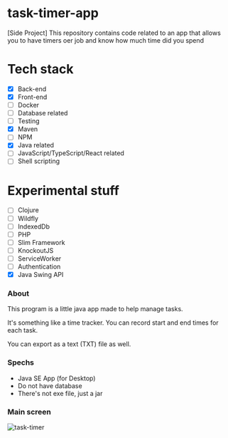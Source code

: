 # task-timer-app

[Side Project] This repository contains code related to an app that allows you to have timers oer job and know how much time did you spend

# Tech stack
- [x] Back-end
- [x] Front-end
- [ ] Docker
- [ ] Database related
- [ ] Testing
- [x] Maven
- [ ] NPM
- [x] Java related
- [ ] JavaScript/TypeScript/React related
- [ ] Shell scripting

# Experimental stuff
- [ ] Clojure
- [ ] Wildfly
- [ ] IndexedDb
- [ ] PHP
- [ ] Slim Framework
- [ ] KnockoutJS
- [ ] ServiceWorker
- [ ] Authentication
- [x] Java Swing API

### About ###

This program is a little java app made to help manage tasks.

It's something like a time tracker. You can record start and end times for each task.

You can export as a text (TXT) file as well.

### Spechs ###
- Java SE App (for Desktop)
- Do not have database
- There's not exe file, just a jar

### Main screen ###
![task-timer](https://i.imgur.com/1Qr8hJQ.png)
